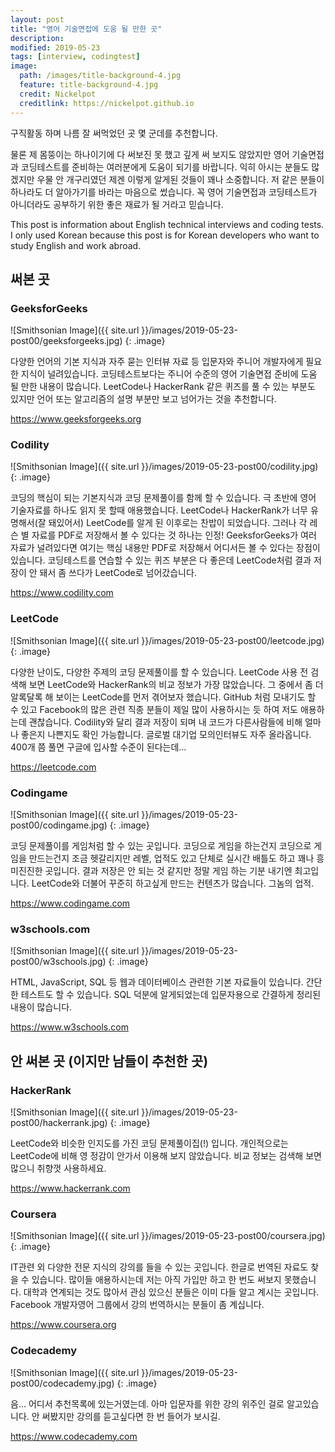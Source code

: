 ```yaml
---
layout: post
title: "영어 기술면접에 도움 될 만한 곳"
description: 
modified: 2019-05-23
tags: [interview, codingtest]
image:
  path: /images/title-background-4.jpg
  feature: title-background-4.jpg
  credit: Nickelpot
  creditlink: https://nickelpot.github.io
---
```


구직활동 하며 나름 잘 써먹었던 곳 몇 군데를 추천합니다.

물론 제 몸뚱이는 하나이기에 다 써보진 못 했고 깊게 써 보지도 않았지만 영어 기술면접과 코딩테스트를 준비하는 여러분에게 도움이 되기를 바랍니다. 익히 아시는 분들도 많겠지만 우물 안 개구리였던 제겐 이렇게 알게된 것들이 꽤나 소중합니다. 저 같은 분들이 하나라도 더 알아가기를 바라는 마음으로 썼습니다. 꼭 영어 기술면접과 코딩테스트가 아니더라도 공부하기 위한 좋은 재료가 될 거라고 믿습니다.

This post is information about English technical interviews and coding tests. I only used Korean because this post is for Korean developers who want to study English and work abroad.

## 써본 곳
### GeeksforGeeks

![Smithsonian Image]({{ site.url }}/images/2019-05-23-post00/geeksforgeeks.jpg)
{: .image}

다양한 언어의 기본 지식과 자주 묻는 인터뷰 자료 등 입문자와 주니어 개발자에게 필요한 지식이 널려있습니다. 코딩테스트보다는 주니어 수준의 영어 기술면접 준비에 도움 될 만한 내용이 많습니다. LeetCode나 HackerRank 같은 퀴즈를 풀 수 있는 부분도 있지만 언어 또는 알고리즘의 설명 부분만 보고 넘어가는 것을 추천합니다.

<a href="https://www.geeksforgeeks.org">https://www.geeksforgeeks.org</a>

### Codility

![Smithsonian Image]({{ site.url }}/images/2019-05-23-post00/codility.jpg)
{: .image}

코딩의 핵심이 되는 기본지식과 코딩 문제풀이를 함께 할 수 있습니다. 극 초반에 영어 기술자료를 하나도 읽지 못 할때 애용했습니다. LeetCode나 HackerRank가 너무 유명해서(잘 돼있어서) LeetCode를 알게 된 이후로는 찬밥이 되었습니다. 그러나 각 레슨 별 자료를 PDF로 저장해서 볼 수 있다는 것 하나는 인정! GeeksforGeeks가 여러 자료가 널려있다면 여기는 핵심 내용만 PDF로 저장해서 어디서든 볼 수 있다는 장점이 있습니다. 코딩테스트를 연습할 수 있는 퀴즈 부분은 다 좋은데 LeetCode처럼 결과 저장이 안 돼서 좀 쓰다가 LeetCode로 넘어갔습니다.

<a href="https://www.codility.com">https://www.codility.com</a>

### LeetCode

![Smithsonian Image]({{ site.url }}/images/2019-05-23-post00/leetcode.jpg)
{: .image}

다양한 난이도, 다양한 주제의 코딩 문제풀이를 할 수 있습니다. LeetCode 사용 전 검색해 보면 LeetCode와 HackerRank의 비교 정보가 가장 많았습니다. 그 중에서 좀 더 알록달록 해 보이는 LeetCode를 먼저 겪어보자 했습니다. GitHub 처럼 모내기도 할 수 있고 Facebook의 많은 관련 직종 분들이 제일 많이 사용하시는 듯 하여 저도 애용하는데 괜찮습니다. Codility와 달리 결과 저장이 되며 내 코드가 다른사람들에 비해 얼마나 좋은지 나쁜지도 확인 가능합니다. 글로벌 대기업 모의인터뷰도 자주 올라옵니다. 400개 쯤 풀면 구글에 입사할 수준이 된다는데...

<a href="https://leetcode.com">https://leetcode.com</a>

### Codingame

![Smithsonian Image]({{ site.url }}/images/2019-05-23-post00/codingame.jpg)
{: .image}

코딩 문제풀이를 게임처럼 할 수 있는 곳입니다. 코딩으로 게임을 하는건지 코딩으로 게임을 만드는건지 조금 헷갈리지만 레벨, 업적도 있고 단체로 실시간 배틀도 하고 꽤나 흥미진진한 곳입니다. 결과 저장은 안 되는 것 같지만 정말 게임 하는 기분 내기엔 최고입니다. LeetCode와 더불어 꾸준히 하고싶게 만드는 컨텐츠가 많습니다. 그놈의 업적.

<a href="https://www.codingame.com">https://www.codingame.com</a>

### w3schools.com

![Smithsonian Image]({{ site.url }}/images/2019-05-23-post00/w3schools.jpg)
{: .image}

HTML, JavaScript, SQL 등 웹과 데이터베이스 관련한 기본 자료들이 있습니다. 간단한 테스트도 할 수 있습니다. SQL 덕분에 알게되었는데 입문자용으로 간결하게 정리된 내용이 많습니다.

<a href="https://www.w3schools.com">https://www.w3schools.com</a>

## 안 써본 곳 (이지만 남들이 추천한 곳)
### HackerRank

![Smithsonian Image]({{ site.url }}/images/2019-05-23-post00/hackerrank.jpg)
{: .image}

LeetCode와 비슷한 인지도를 가진 코딩 문제풀이집(!) 입니다. 개인적으로는 LeetCode에 비해 영 정감이 안가서 이용해 보지 않았습니다. 비교 정보는 검색해 보면 많으니 취향껏 사용하세요.

<a href="https://www.hackerrank.com">https://www.hackerrank.com</a>

### Coursera

![Smithsonian Image]({{ site.url }}/images/2019-05-23-post00/coursera.jpg)
{: .image}

IT관련 외 다양한 전문 지식의 강의를 들을 수 있는 곳입니다. 한글로 번역된 자료도 찾을 수 있습니다. 많이들 애용하시는데 저는 아직 가입만 하고 한 번도 써보지 못했습니다. 대학과 연계되는 것도 많아서 관심 있으신 분들은 이미 다들 알고 계시는 곳입니다. Facebook 개발자영어 그룹에서 강의 번역하시는 분들이 좀 계십니다.

<a href="https://www.coursera.org">https://www.coursera.org</a>

### Codecademy

![Smithsonian Image]({{ site.url }}/images/2019-05-23-post00/codecademy.jpg)
{: .image}

음... 어디서 추천목록에 있는거였는데. 아마 입문자를 위한 강의 위주인 걸로 알고있습니다. 안 써봤지만 강의를 듣고싶다면 한 번 들어가 보시길.

<a href="https://www.codecademy.com">https://www.codecademy.com</a>
